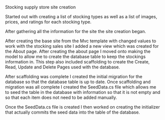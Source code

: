 ﻿Stocking supply store site creation

Started out with creating a list of stocking types as well as a list of images, prices, and ratings for each stocking type.

After gathering all the information for the site the site creation began.  

After creating the base site from the Mvc template with changed values to work with the stocking sales site I added a new view which was created for the About page.
After creating the about page I moved onto making the model to allow me to create the database table to keep the stockings information in. This step also included scaffolding
to create the Create, Read, Update and Delete Pages used with the database.

After scaffolding was complete I created the initial migration for the database so that the database table is up to date.
Once scaffolding and migration was all complete I created the SeedData.cs file which allows me to seed the table in the database with information so that it is not empty and 
so that each item does not need to be added manually.

Once the SeedData.cs file is created I then worked on creating the initializer that actually commits the seed data into the table of the database.
